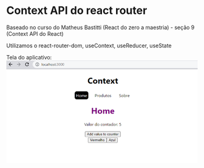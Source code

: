 # Context API do react router

Baseado no curso do Matheus Bastitti (React do zero a maestria) - seção 9 (Context API do React)

Utilizamos o react-router-dom, useContext, useReducer, useState

Tela do aplicativo:
![tela do aplicativo](./readme//img_app.png)